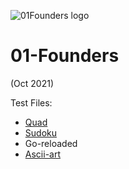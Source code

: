 ![01Founders logo](https://i.imgur.com/kGaxvka.png)
# 01-Founders

(Oct 2021)


Test Files:
- [Quad](https://github.com/nik-don/01-founders/tree/main/quad)
- [Sudoku](https://github.com/nik-don/01-founders/tree/main/sudoku)
- Go-reloaded
- [Ascii-art](https://github.com/nik-don/01-founders/tree/main/ascii-art)
